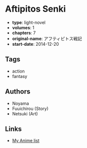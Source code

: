 # Aftipitos Senki

-   **type**: light-novel
-   **volumes**: 1
-   **chapters**: 7
-   **original-name**: アフティピトス戦記
-   **start-date**: 2014-12-20

## Tags

-   action
-   fantasy

## Authors

-   Noyama
-   Fuuichirou (Story)
-   Netsuki (Art)

## Links

-   [My Anime list](https://myanimelist.net/manga/84797/Aftipitos_Senki)
